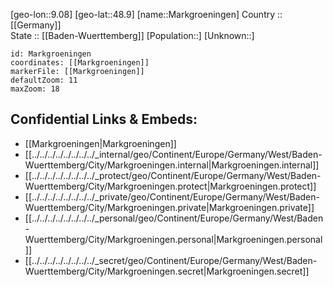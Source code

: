﻿---
location: [48.9,9.08] 
mapzoom: [7,12] 
mapmarker: city 
type: City
tags:
- geo/City


SpocWebEntityId: 32308
isDeleted: false
confidential: public

---
[geo-lon::9.08] 
[geo-lat::48.9] 
[name::Markgroeningen] 
Country :: [[Germany]]  
State :: [[Baden-Wuerttemberg]] 
[Population::] 
[Unknown::] 


```leaflet
id: Markgroeningen
coordinates: [[Markgroeningen]] 
markerFile: [[Markgroeningen]] 
defaultZoom: 11 
maxZoom: 18
```


## Confidential Links & Embeds: 
- [[Markgroeningen|Markgroeningen]]  
- [[../../../../../../../../_internal/geo/Continent/Europe/Germany/West/Baden-Wuerttemberg/City/Markgroeningen.internal|Markgroeningen.internal]] 
- [[../../../../../../../../_protect/geo/Continent/Europe/Germany/West/Baden-Wuerttemberg/City/Markgroeningen.protect|Markgroeningen.protect]] 
- [[../../../../../../../../_private/geo/Continent/Europe/Germany/West/Baden-Wuerttemberg/City/Markgroeningen.private|Markgroeningen.private]] 
- [[../../../../../../../../_personal/geo/Continent/Europe/Germany/West/Baden-Wuerttemberg/City/Markgroeningen.personal|Markgroeningen.personal]] 
- [[../../../../../../../../_secret/geo/Continent/Europe/Germany/West/Baden-Wuerttemberg/City/Markgroeningen.secret|Markgroeningen.secret]] 
